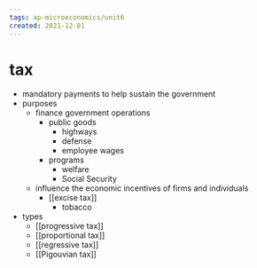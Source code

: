 ```yaml
---
tags: ap-microeconomics/unit6 
created: 2021-12-01
---
```


# tax

- mandatory payments to help sustain the government
- purposes
	- finance government operations
		- public goods
			- highways
			- defense
			- employee wages
		- programs
			- welfare
			- Social Security
	- influence the economic incentives of firms and individuals
		- [[excise tax]]
			- tobacco
- types
	- [[progressive tax]]
	- [[proportional tax]]
	- [[regressive tax]]
	- [[Pigouvian tax]]

<!---->